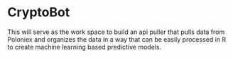 # CryptoBot
This will serve as the work space to build an api puller that pulls data from Poloniex and organizes the data in a way that can be easily processed in R to create machine learning based predictive models.

